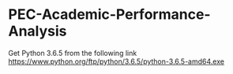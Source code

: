 # PEC-Academic-Performance-Analysis

Get Python 3.6.5 from the following link
https://www.python.org/ftp/python/3.6.5/python-3.6.5-amd64.exe
